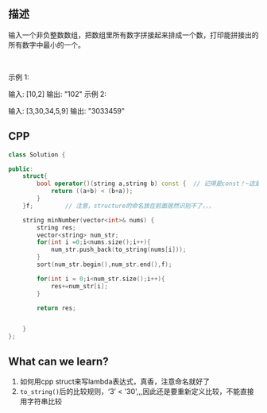 ## 描述

输入一个非负整数数组，把数组里所有数字拼接起来排成一个数，打印能拼接出的所有数字中最小的一个。

 

示例 1:

输入: [10,2]
输出: "102"
示例 2:

输入: [3,30,34,5,9]
输出: "3033459"

## CPP


```cpp
class Solution {

public: 
    struct{
        bool operator()(string a,string b) const {  // 记得是const！~这是你的比较结果
            return ((a+b) < (b+a));
        }
    }f;         // 注意，structure的命名放在前面居然识别不了，，，

    string minNumber(vector<int>& nums) {
        string res;
        vector<string> num_str;
        for(int i =0;i<nums.size();i++){
            num_str.push_back(to_string(nums[i]));
        }
        sort(num_str.begin(),num_str.end(),f);

        for(int i = 0;i<num_str.size();i++){
            res+=num_str[i];
        }

        return res;


    }
};
```

## What can we learn?

1. 如何用cpp struct来写lambda表达式，真香，注意命名就好了
2. `to_string()`后的比较规则，‘3’ < '30',,,因此还是要重新定义比较，不能直接用字符串比较


